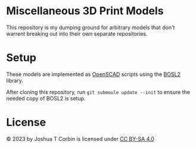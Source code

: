 # Miscellaneous 3D Print Models

This repository is my dumping ground for arbitrary models that don't warrent breaking out into their own separate repositories.

# Setup

These models are implemented as [OpenSCAD][openscad] scripts using the [BOSL2][bosl2] library.

After cloning this repository, run `git submoule update --init` to ensure the needed copy of BOSL2 is setup.

[bosl2]: https://github.com/BelfrySCAD/BOSL2
[openscad]: https://openscad.org/

# License

© 2023 by Joshua T Corbin is licensed under [CC BY-SA 4.0][ccbysa4]

[ccbysa4]: http://creativecommons.org/licenses/by-sa/4.0
